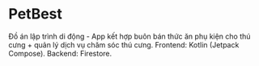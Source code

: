 # PetBest
Đồ án lập trình di động - App kết hợp buôn bán thức ăn phụ kiện cho thú cưng + quản lý dịch vụ chăm sóc thú cưng.
Frontend: Kotlin (Jetpack Compose).
Backend: Firestore.
